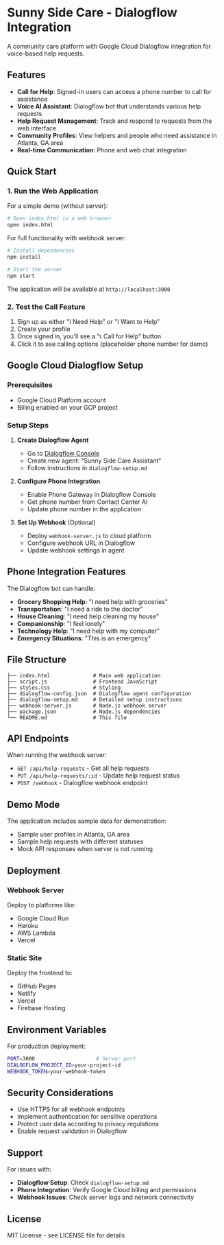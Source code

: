 # Sunny Side Care - Dialogflow Integration

A community care platform with Google Cloud Dialogflow integration for voice-based help requests.

## Features

- **Call for Help**: Signed-in users can access a phone number to call for assistance
- **Voice AI Assistant**: Dialogflow bot that understands various help requests
- **Help Request Management**: Track and respond to requests from the web interface
- **Community Profiles**: View helpers and people who need assistance in Atlanta, GA area
- **Real-time Communication**: Phone and web chat integration

## Quick Start

### 1. Run the Web Application

For a simple demo (without server):
```bash
# Open index.html in a web browser
open index.html
```

For full functionality with webhook server:
```bash
# Install dependencies
npm install

# Start the server
npm start
```

The application will be available at `http://localhost:3000`

### 2. Test the Call Feature

1. Sign up as either "I Need Help" or "I Want to Help"
2. Create your profile
3. Once signed in, you'll see a "📞 Call for Help" button
4. Click it to see calling options (placeholder phone number for demo)

## Google Cloud Dialogflow Setup

### Prerequisites
- Google Cloud Platform account
- Billing enabled on your GCP project

### Setup Steps

1. **Create Dialogflow Agent**
   - Go to [Dialogflow Console](https://dialogflow.cloud.google.com/)
   - Create new agent: "Sunny Side Care Assistant"
   - Follow instructions in `dialogflow-setup.md`

2. **Configure Phone Integration**
   - Enable Phone Gateway in Dialogflow Console
   - Get phone number from Contact Center AI
   - Update phone number in the application

3. **Set Up Webhook** (Optional)
   - Deploy `webhook-server.js` to cloud platform
   - Configure webhook URL in Dialogflow
   - Update webhook settings in agent

## Phone Integration Features

The Dialogflow bot can handle:

- **Grocery Shopping Help**: "I need help with groceries"
- **Transportation**: "I need a ride to the doctor"
- **House Cleaning**: "I need help cleaning my house"  
- **Companionship**: "I feel lonely"
- **Technology Help**: "I need help with my computer"
- **Emergency Situations**: "This is an emergency"

## File Structure

```
├── index.html              # Main web application
├── script.js               # Frontend JavaScript
├── styles.css              # Styling
├── dialogflow-config.json  # Dialogflow agent configuration
├── dialogflow-setup.md     # Detailed setup instructions
├── webhook-server.js       # Node.js webhook server
├── package.json            # Node.js dependencies
└── README.md               # This file
```

## API Endpoints

When running the webhook server:

- `GET /api/help-requests` - Get all help requests
- `PUT /api/help-requests/:id` - Update help request status
- `POST /webhook` - Dialogflow webhook endpoint

## Demo Mode

The application includes sample data for demonstration:
- Sample user profiles in Atlanta, GA area
- Sample help requests with different statuses
- Mock API responses when server is not running

## Deployment

### Webhook Server
Deploy to platforms like:
- Google Cloud Run
- Heroku
- AWS Lambda
- Vercel

### Static Site
Deploy the frontend to:
- GitHub Pages
- Netlify
- Vercel
- Firebase Hosting

## Environment Variables

For production deployment:

```bash
PORT=3000                    # Server port
DIALOGFLOW_PROJECT_ID=your-project-id
WEBHOOK_TOKEN=your-webhook-token
```

## Security Considerations

- Use HTTPS for all webhook endpoints
- Implement authentication for sensitive operations
- Protect user data according to privacy regulations
- Enable request validation in Dialogflow

## Support

For issues with:
- **Dialogflow Setup**: Check `dialogflow-setup.md`
- **Phone Integration**: Verify Google Cloud billing and permissions
- **Webhook Issues**: Check server logs and network connectivity

## License

MIT License - see LICENSE file for details